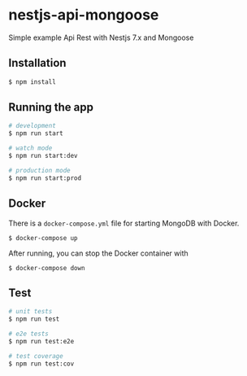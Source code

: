 # nestjs-api-mongoose

Simple example Api Rest with Nestjs 7.x and Mongoose

## Installation

```bash
$ npm install
```

## Running the app

```bash
# development
$ npm run start

# watch mode
$ npm run start:dev

# production mode
$ npm run start:prod
```

## Docker

There is a `docker-compose.yml` file for starting MongoDB with Docker.

`$ docker-compose up`

After running, you can stop the Docker container with

`$ docker-compose down`

## Test

```bash
# unit tests
$ npm run test

# e2e tests
$ npm run test:e2e

# test coverage
$ npm run test:cov
```
